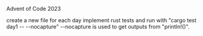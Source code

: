 Advent of Code 2023

create a new file for each day 
implement rust tests and run with "cargo test day1 -- --nocapture" --nocapture is used to get outputs from "println!()".
